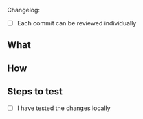Changelog: <!-- One liner description that will show on release PR -->

- [ ] Each commit can be reviewed individually

<!-- 
  Link to JIRA ticket / Slack conversation or screenshot 
  [XXX]: https://snapshiftapp.atlassian.net/browse/SHIFT-XXX
-->

## What 

<!-- What is this PR doing? -->

## How

<!-- How are you fixing the problem. -->

## Steps to test

<!-- How can the reviewer test the changes. -->

- [ ] I have tested the changes locally
